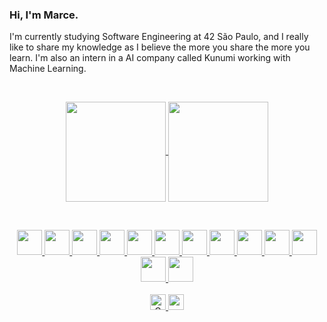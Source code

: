 ### Hi, I'm Marce.

I'm currently studying Software Engineering at 42 São Paulo, and I really like to share my knowledge as I believe the more you share the more you learn. I'm also an intern in a AI company called Kunumi working with Machine Learning.

<br/>

<p align="center">
  <a href="https://github.com/marceFrasson">
  <img
      align="center"
      height="160em"
      src="https://github-readme-stats.vercel.app/api?username=marceFrasson&theme=dark&show_icons=true" />
</a>  
  <a href="https://github.com/marceFrasson">
    <img
      align="center"
      height="160em"
      src="https://github-readme-stats.vercel.app/api/top-langs/?username=marceFrasson&show_icons=true&include_all_commits=true&count_private=true&layout=compact&theme=dark"
    />
  </a>
</p>

<br/>

<p align="center">
  <a href="#">
    <img src="https://cdn.worldvectorlogo.com/logos/c-1.svg" height="40">
  </a>
  <a href="#">
    <img src="https://upload.wikimedia.org/wikipedia/commons/thumb/1/18/ISO_C%2B%2B_Logo.svg/1822px-ISO_C%2B%2B_Logo.svg.png" height="40">
  </a>
  <a href="#">
    <img src="https://upload.wikimedia.org/wikipedia/commons/thumb/c/c3/Python-logo-notext.svg/1869px-Python-logo-notext.svg.png" height="40">
  </a>
  <a href="#">
    <img src="https://upload.wikimedia.org/wikipedia/pt/thumb/3/30/Java_programming_language_logo.svg/1200px-Java_programming_language_logo.svg.png" height="40">
  </a>
  <a href="#">
    <img src="https://www.svgrepo.com/show/303658/nodejs-1-logo.svg" height="40">
  </a>
  <a href="#">
    <img src="https://icon-library.com/images/terminal-icon-png/terminal-icon-png-0.jpg" height="40">
  </a>
  <a href="#">
    <img src="https://upload.wikimedia.org/wikipedia/commons/thumb/3/3f/Git_icon.svg/1200px-Git_icon.svg.png" height="40">
  </a>
  <a href="#">
    <img src="https://cdn.jsdelivr.net/gh/devicons/devicon/icons/vscode/vscode-original.svg" height="40">
  </a>
  <a href="#">
    <img src="https://resources.jetbrains.com/storage/products/intellij-idea/img/meta/intellij-idea_logo_300x300.png" height="40">
  </a>
  <a href="#">
    <img src="https://cdn.jsdelivr.net/gh/devicons/devicon/icons/slack/slack-original.svg" height="40">
  </a>
  <a href="#">
    <img src="https://upload.wikimedia.org/wikipedia/commons/thumb/3/35/Tux.svg/1200px-Tux.svg.png" height="40">
  </a>
  <a href="#">
    <img src="https://upload.wikimedia.org/wikipedia/commons/thumb/5/5f/Windows_logo_-_2012.svg/1200px-Windows_logo_-_2012.svg.png" height="40">
  </a>
  <a href="#">
    <img src="http://svgur.com/i/TJ_.svg" height="40">
  </a>
  <br/>  
  <br/>
  <a href="https://www.linkedin.com/in/marcefrasson/">
    <img src="https://img.shields.io/badge/-Marce%20Frasson-blue?style=flat-square&logo=Linkedin&logoColor=white&link=https://www.linkedin.com/in/marcefrasson/" height="25/>
  </a>
  <a href="#" alt="Gmail">
  <img src="https://img.shields.io/badge/-marcefrasson@gmail.com-FF0000?style=flat-square&labelColor=FF0000&logo=gmail&logoColor=white&link=marcefrasson@gmail.com" height="25"/>
  </a>
</p>

<br/>

